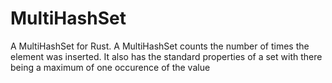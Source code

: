 # MultiHashSet
A MultiHashSet for Rust. A MultiHashSet counts the number of times the element was inserted. It also has the standard properties of a set with there being a maximum of one occurence of the value

